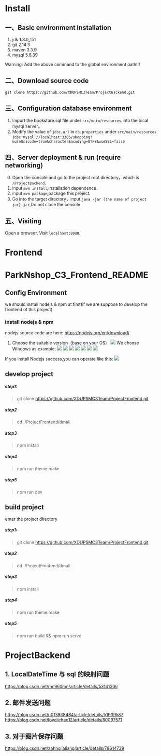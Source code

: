 # Install
## 一、Basic environment installation
1. jdk 1.8.0_151
2. git 2.14.3
3. maven 3.3.9
4. mysql 5.6.39

Warning: Add the above command to the global environment path!!!
## 二、Download source code
`git clone https://github.com/XDUPSMC3Team/ProjectBackend.git`
## 三、Configuration database environment
1. Import the bookstore.sql file under `src/main/resources` into the local mysql server。
2. Modify the value of `jdbc.url` in `db.properties` under `src/main/resources`
`jdbc:mysql://localhost:3306/shopping?&useUnicode=true&characterEncoding=UTF8&useSSL=false`
## 四、Server deployment & run (require networking)
0. Open the console and go to the project root directory，which is `/ProjectBackend`.
1. input `mvn install`,Installation dependence.
2. input `mvn package`,package this project.
3. Go into the target directory，input `java -jar {the name of project jar}.jar`,Do not close the console.
## 五、Visiting
Open a browser, Visit `localhost:8080`.

# Frontend
# ParkNshop_C3_Frontend_README

## Config Environment

we should install nodejs & npm at first(if we are suppose to develop the frontend of this project).

### install nodejs & npm

nodejs source code are here: https://nodejs.org/en/download/

1. Choose the suitable version（base on your OS）
![](http://mweb.helloyzy.cn/15466982403375.jpg)
We choose Windows as example:
![](http://mweb.helloyzy.cn/15466983202093.png)
![](http://mweb.helloyzy.cn/15466983237745.png)
![](http://mweb.helloyzy.cn/15466983261951.png)
![](http://mweb.helloyzy.cn/15466983292561.png)
![](http://mweb.helloyzy.cn/15466983316282.png)
![](http://mweb.helloyzy.cn/15466983344889.png)
![](http://mweb.helloyzy.cn/15466983375342.png)

If you install Nodejs success,you can operate like this:
![](http://mweb.helloyzy.cn/15466983399151.png)

## develop project

##### step1:

> git clone https://github.com/XDUPSMC3Team/ProjectFrontend.git


##### step2

> cd ./ProjectFrontend/dmall


##### step3

> npm install 

##### step4

> npm run theme:make


##### step5

> npm run dev

## build project

enter the project directory

##### step1:

> git clone https://github.com/XDUPSMC3Team/ProjectFrontend.git


##### step2

> cd ./ProjectFrontend/dmall


##### step3

> npm install 

##### step4

> npm run theme:make

##### step5

> npm run build && npm run serve

# ProjectBackend
## 1. LocalDateTime 与  sql 的映射问题
https://blog.csdn.net/mn960mn/article/details/53141366
## 2. 邮件发送问题
https://blog.csdn.net/u013938484/article/details/51939587
https://blog.csdn.net/lovelichao12/article/details/80097571
## 3. 对于图片保存问题
https://blog.csdn.net/zahngjialiang/article/details/78614739
